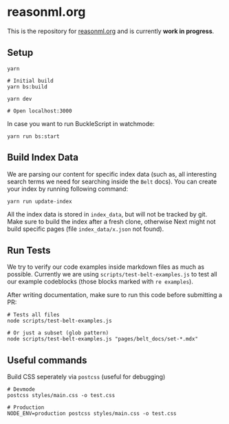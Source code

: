 # reasonml.org 

This is the repository for [reasonml.org](https://reasonml.org) and is currently **work
in progress**.

## Setup

```
yarn 

# Initial build
yarn bs:build

yarn dev

# Open localhost:3000
```

In case you want to run BuckleScript in watchmode:

```
yarn run bs:start
```

## Build Index Data

We are parsing our content for specific index data (such as, all interesting
search terms we need for searching inside the `Belt` docs). You can create your
index by running following command:

```
yarn run update-index
```

All the index data is stored in `index_data`, but will not be tracked by git.
Make sure to build the index after a fresh clone, otherwise Next might not
build specific pages (file `index_data/x.json` not found).

## Run Tests

We try to verify our code examples inside markdown files as much as possible.
Currently we are using `scripts/test-belt-examples.js` to test all our example
codeblocks (those blocks marked with `re examples`).

After writing documentation, make sure to run this code before submitting a PR:

```
# Tests all files
node scripts/test-belt-examples.js

# Or just a subset (glob pattern)
node scripts/test-belt-examples.js "pages/belt_docs/set-*.mdx"
```

## Useful commands

Build CSS seperately via `postcss` (useful for debugging)

```
# Devmode
postcss styles/main.css -o test.css

# Production
NODE_ENV=production postcss styles/main.css -o test.css
```
